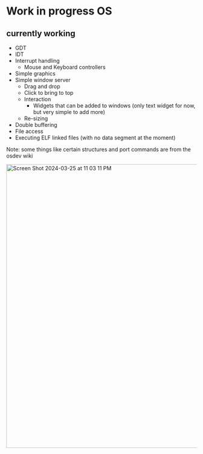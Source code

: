 # Work in progress OS
## currently working
* GDT
* IDT
* Interrupt handling
  * Mouse and Keyboard controllers
* Simple graphics
* Simple window server
  * Drag and drop
  * Click to bring to top
  * Interaction
      * Widgets that can be added to windows (only text widget for now, but very simple to add more)
  * Re-sizing
* Double buffering
* File access
* Executing ELF linked files (with no data segment at the moment)

Note: some things like certain structures and port commands are from the osdev wiki

<img width="752" alt="Screen Shot 2024-03-25 at 11 03 11 PM" src="https://github.com/FISHARMNIC/osWIP/assets/73864341/feb4f62f-3eea-444f-aea5-e413156adee6">
